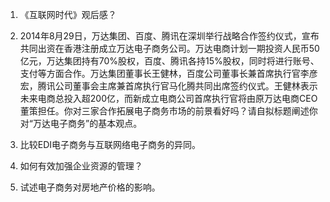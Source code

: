 1. 《互联网时代》观后感？

2. 2014年8月29日，万达集团、百度、腾讯在深圳举行战略合作签约仪式，宣布共同出资在香港注册成立万达电子商务公司。万达电商计划一期投资人民币50亿元，万达集团持有70%股权，百度、腾讯各持15%股权，同时将进行账号、支付等方面合作。万达集团董事长王健林，百度公司董事长兼首席执行官李彦宏，腾讯公司董事会主席兼首席执行官马化腾共同出席签约仪式。王健林表示未来电商总投入超200亿，而新成立电商公司首席执行官将由原万达电商CEO董策担任。你对三家合作拓展电子商务市场的前景看好吗？请自拟标题阐述你对“万达电子商务”的基本观点。

3. 比较EDI电子商务与互联网络电子商务的异同。

4. 如何有效加强企业资源的管理？

5. 试述电子商务对房地产价格的影响。